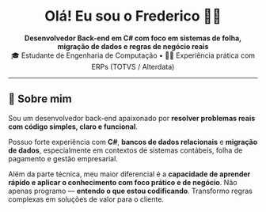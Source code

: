 <h1 align="center">Olá! Eu sou o Frederico 👨‍💻</h1>

<p align="center">
  <b>Desenvolvedor Back-end em C# com foco em sistemas de folha, migração de dados e regras de negócio reais</b><br>
  🎓 Estudante de Engenharia de Computação • 👨‍💼 Experiência prática com ERPs (TOTVS / Alterdata)
</p>

---

## 🧠 Sobre mim

Sou um desenvolvedor back-end apaixonado por **resolver problemas reais com código simples, claro e funcional**.

Possuo forte experiência com **C#**, **bancos de dados relacionais** e **migração de dados**, especialmente em contextos de sistemas contábeis, folha de pagamento e gestão empresarial.

Além da parte técnica, meu maior diferencial é a **capacidade de aprender rápido e aplicar o conhecimento com foco prático e de negócio**. Não apenas programo — **entendo o que estou codificando**. Transformo regras complexas em soluções de valor para o cliente.
